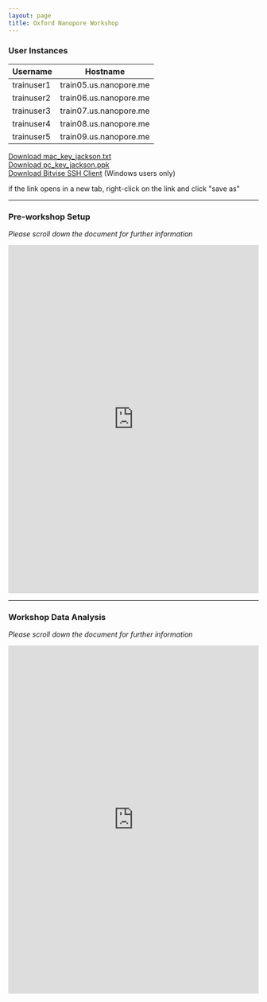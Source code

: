 ```yaml
---
layout: page
title: Oxford Nanopore Workshop
---
```




### User Instances

Username    |  Hostname
------------|------------------------
trainuser1  |  train05.us.nanopore.me
trainuser2  |  train06.us.nanopore.me
trainuser3  |  train07.us.nanopore.me
trainuser4  |  train08.us.nanopore.me
trainuser5  |  train09.us.nanopore.me

<a href="https://s3.amazonaws.com/gt-workshop/mac_key_jackson.txt" download="mac_key_jackson.txt">Download mac_key_jackson.txt</a>
<br />
<a href="https://s3.amazonaws.com/gt-workshop/pc_key_jackson.ppk" download>Download pc_key_jackson.ppk</a>
<br />
<a href="https://dl.bitvise.com/BvSshClient-Inst.exe" download>Download Bitvise SSH Client</a> (Windows users only)

if the link opens in a new tab, right-click on the link and click "save as"

****

### Pre-workshop Setup

*Please scroll down the document for further information*

<iframe src="https://view.officeapps.live.com/op/embed.aspx?src=https://github.com/TheJacksonLaboratory/long-read-workshop/raw/gh-pages/users/oxford/oxford-instructions-preworkshop-setup.docx?raw=true&embedded=true" width='100%' height='700px' frameborder='0'></iframe>

****

### Workshop Data Analysis

*Please scroll down the document for further information*

<iframe src="https://view.officeapps.live.com/op/embed.aspx?src=https://github.com/TheJacksonLaboratory/long-read-workshop/blob/gh-pages/users/oxford/oxford-workshop.docx?raw=true&embedded=true" width='100%' height='700px' frameborder='0'></iframe>
